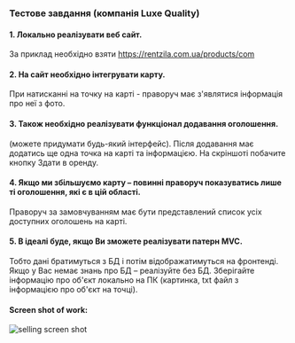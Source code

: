 ### Тестове завдання (компанія Luxe Quality)

#### 1. Локально реалізувати веб сайт.
За приклад необхідно взяти https://rentzila.com.ua/products/com

#### 2. На сайт необхідно інтегрувати карту. 
При натисканні на точку на карті - праворуч має з'являтися інформація про неї з фото.

#### 3. Також необхідно реалізувати функціонал додавання оголошення.
(можете придумати будь-який інтерфейс). Після додавання має додатись ще одна точка на карті та інформацією. На скріншоті побачите кнопку Здати в оренду.

#### 4. Якщо ми збільшуємо карту – повинні праворуч показуватись лише ті оголошення, які є в цій області.
Праворуч за замовчуванням має бути представлений список усіх доступних оголошень на карті.

#### 5. В ідеалі буде, якщо Ви зможете реалізувати патерн MVC. 
Тобто дані братимуться з БД і потім відображатимуться на фронтенді. Якщо у Вас немає знань про БД – реалізуйте без БД. 
Зберігайте інформацію про об'єкт локально на ПК (картинка, txt файл з інформацією про об'єкт на точці).

#### Screen shot of work:
![selling screen shot](https://github.com/velisssa/selling/blob/master/src/assets/images/selling-screen-shot.jpg)

